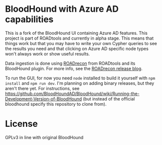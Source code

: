 # BloodHound with Azure AD capabilities
This is a fork of the BloodHound UI containing Azure AD features. This project is part of ROADtools and currently in alpha stage. This means that things work but that you may have to write your own Cypher queries to see the results you need and that clicking on Azure AD specific node types won't always work or show useful results.

Data ingestion is done using [ROADrecon](https://github.com/dirkjanm/ROADtools) from ROADtools and its BloodHound plugin. For more info, see the [ROADrecon release blog](https://dirkjanm.io/introducing-roadtools-and-roadrecon-azure-ad-exploration-framework/).

To run the GUI, for now you need `node` installed to build it yourself with `npm install` and `npm run dev`. I'm planning on adding binary releases, but they aren't there yet. For instructions, see <https://github.com/BloodHoundAD/BloodHound/wiki/Running-the-Development-Version-of-BloodHound> (but instead of the official bloodhound specify this repository to clone from).

# License
GPLv3 in line with original BloodHound
